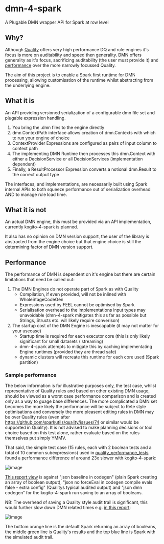 # dmn-4-spark

A Plugable DMN wrapper API for Spark at row level

## Why?

Although [Quality](https://sparkutils.github.io/quality/) offers very high performance DQ and rule engines it's focus is more on auditability and speed then generality.  DMN offers generality as it's focus, sacrificing auditability (the user must provide it) and [performance](#performance) over the more narrowly focussed Quality.

The aim of this project is to enable a Spark first runtime for DMN processing, allowing customisation of the runtime whilst abstracting from the underlying engine.

## What it is

An API providing versioned serialization of a configurable dmn file set and plugable expression handling.

1. You bring the .dmn files to the engine directly
2. dmn.ContextPath interface allows creation of dmn.Contexts with which to run your engine of choice
3. ContextProvider Expressions are configured as pairs of input column to context path
4. The implementing DMN Runtime then processes this dmn.Context with either a DecisionService or all DecisionServices (implementation dependent)
5. Finally, a ResultProcessor Expression converts a notional dmn.Result to the correct output type

The interfaces, and implementations, are necessarily built using Spark internal APIs to both squeeze performance out of serialization overhead AND to manage rule load time.

## What it is not

An actual DMN engine, this must be provided via an API implementation, currently kogito-4-spark is planned.

It also has no opinion on DMN version support, the user of the library is abstracted from the engine choice but that engine choice is still the determining factor of DMN version support.

## Performance

The performance of DMN is dependent on it's engine but there are certain limitations that need be called out:

1. The DMN Engines do not operate part of Spark as with Quality
    -    Compilation, if even provided, will not be inlined with WholeStageCodeGen
    -    Expressions used by FEEL cannot be optimised by Spark
    -    Serialisation overhead to the implementations input types may unavoidable (dmn-4-spark mitigates this as far as possible but Strings, Structs etc. will likely require converison)
2. The startup cost of the DMN Engine is inescapable (it may not matter for your usecase)
    -    Startup time is required for each executor core (this is only likely significant for small datasets / streaming)
    -    dmn-4-spark attempts to mitigate this by caching implementating Engine runtimes (provided they are thread safe)
    -    dynamic clusters will recreate this runtime for each core used (Spark partition)

### Sample performance

The below information is for illustrative purposes only, the test case, whilst representative of Quality rules and based on other existing DMN usage, should be viewed as a worst case performance comparison and is created only as a way to guage base differences.  The more complicated a DMN set becomes the more likely the performance will be subject to Rete style optimisations and conversely the more pleasent editing rules in DMN may be over Quality rules (even after https://github.com/sparkutils/quality/issues/74 or similar would be supported in Quality).  It is not advised to make planning decisions or tool choice based on this test alone, rather evaluate based on the rules themselves put simply YMMV.

That said, the simple test case (15 rules, each with 2 boolean tests and a total of 10 common subexpressions) used in [quality_performance_tests](https://github.com/sparkutils/quality_performance_tests/) found a performance difference of around 23x slower with kogito-4-spark:

![image](https://github.com/user-attachments/assets/fc4bc669-3f52-4c41-b77f-2a22ac15fe89)

[This report view](https://sparkutils.github.io/quality_performance_tests/reports/report_server_1m_count_vs_cache_count_inc_dmn/index.html) is against "json baseline in codegen" (plain Spark creating an array of boolean output), "json no forceEval in codegen compile evals false - extra config" (Qualitys typical audited output) and "json dmn codegen" for the kogito-4-spark run saving to an array of booleans.

NB: The overhead of saving a Quality style audit trail is significant, this would further slow down DMN related times e.g. [in this report](https://sparkutils.github.io/quality_performance_tests/reports/report_server_to_1m_rc5_vs_spark_with_audit/index.html):

![image](https://github.com/user-attachments/assets/012c3ee4-f455-428d-873c-6e351bbaaa0c)

The bottom orange line is the default Spark returning an array of booleans, the middle green line is Quality's results and the top blue line is Spark with the simulated audit trail.
